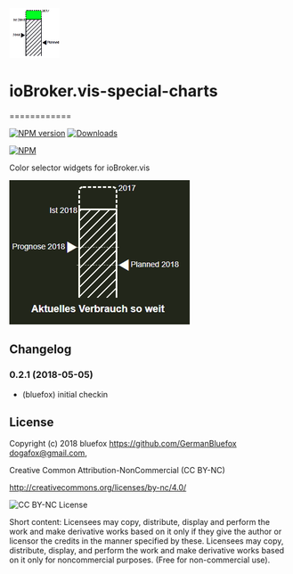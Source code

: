 ![Logo](admin/special-charts.png)
# ioBroker.vis-special-charts
============

[![NPM version](http://img.shields.io/npm/v/iobroker.vis-special-charts.svg)](https://www.npmjs.com/package/iobroker.vis-special-charts)
[![Downloads](https://img.shields.io/npm/dm/iobroker.vis-special-charts.svg)](https://www.npmjs.com/package/iobroker.vis-special-charts)

[![NPM](https://nodei.co/npm/iobroker.vis-special-charts.png?downloads=true)](https://nodei.co/npm/iobroker.vis-special-charts/)

Color selector widgets for ioBroker.vis

![Example](img/widgets.png)

## Changelog
### 0.2.1 (2018-05-05)
- (bluefox) initial checkin

## License
 Copyright (c) 2018 bluefox https://github.com/GermanBluefox <dogafox@gmail.com>, 
 
 Creative Common Attribution-NonCommercial (CC BY-NC)

 http://creativecommons.org/licenses/by-nc/4.0/

![CC BY-NC License](https://github.com/GermanBluefox/DashUI/raw/master/images/cc-nc-by.png)

Short content:
Licensees may copy, distribute, display and perform the work and make derivative works based on it only if they give the author or licensor the credits in the manner specified by these.
Licensees may copy, distribute, display, and perform the work and make derivative works based on it only for noncommercial purposes.
(Free for non-commercial use).